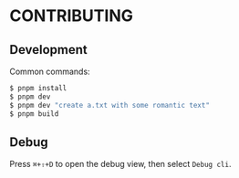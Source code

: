 # CONTRIBUTING

## Development

Common commands:

```bash
$ pnpm install
$ pnpm dev
$ pnpm dev "create a.txt with some romantic text"
$ pnpm build
```

## Debug

Press `⌘+⇧+D` to open the debug view, then select `Debug cli`.

